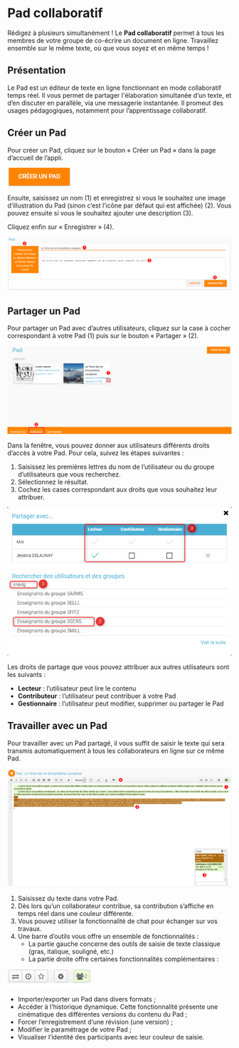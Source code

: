 # Pad collaboratif

Rédigez à plusieurs simultanément ! Le **Pad collaboratif** permet à tous les membres de votre groupe de co-écrire un document en ligne. Travaillez ensemble sur le même texte, où que vous soyez et en même temps !

## Présentation

Le Pad est un éditeur de texte en ligne fonctionnant en mode collaboratif temps réel. Il vous permet de partager l'élaboration simultanée d’un texte, et d’en discuter en parallèle, via une messagerie instantanée. Il promeut des usages pédagogiques, notamment pour l’apprentissage collaboratif.

## Créer un Pad

Pour créer un Pad, cliquez sur le bouton « Créer un Pad » dans la page d’accueil de l’appli.

![](.gitbook/assets/nouveaupad1%20%283%29.png)

Ensuite, saisissez un nom \(1\) et enregistrez si vous le souhaitez une image d’illustration du Pad \(sinon c’est l’icône par défaut qui est affichée\) \(2\). Vous pouvez ensuite si vous le souhaitez ajouter une description \(3\).

Cliquez enfin sur « Enregistrer » \(4\).

![](.gitbook/assets/nouveaupad2%20%283%29.png)

## Partager un Pad

Pour partager un Pad avec d’autres utilisateurs, cliquez sur la case à cocher correspondant à votre Pad \(1\) puis sur le bouton « Partager » \(2\).

![](.gitbook/assets/partagepad%20%283%29.png)

Dans la fenêtre, vous pouvez donner aux utilisateurs différents droits d’accès à votre Pad. Pour cela, suivez les étapes suivantes :

1. Saisissez les premières lettres du nom de l’utilisateur ou du groupe d’utilisateurs que vous recherchez.
2. Sélectionnez le résultat.
3. Cochez les cases correspondant aux droits que vous souhaitez leur attribuer.

![](.gitbook/assets/partage-pad%20%281%29.png)

Les droits de partage que vous pouvez attribuer aux autres utilisateurs sont les suivants :

* **Lecteur** : l’utilisateur peut lire le contenu
* **Contributeur** : l’utilisateur peut contribuer à votre Pad
* **Gestionnaire** : l’utilisateur peut modifier, supprimer ou partager le Pad

## Travailler avec un Pad

Pour travailler avec un Pad partagé, il vous suffit de saisir le texte qui sera transmis automatiquement à tous les collaborateurs en ligne sur ce même Pad.

![](.gitbook/assets/travaillerpad.png)

1. Saisissez du texte dans votre Pad.
2. Dès lors qu’un collaborateur contribue, sa contribution s’affiche en temps réel dans une couleur différente.
3. Vous pouvez utiliser la fonctionnalité de chat pour échanger sur vos travaux.
4. Une barre d’outils vous offre un ensemble de fonctionnalités :
   * La partie gauche concerne des outils de saisie de texte classique \(gras, italique, souligné, etc.\)
   * La partie droite offre certaines fonctionnalités complémentaires :

![](.gitbook/assets/barre-outil.png)

* Importer/exporter un Pad dans divers formats ;
* Accéder à l’historique dynamique. Cette fonctionnalité présente une cinématique des différentes versions du contenu du Pad ;
* Forcer l’enregistrement d’une révision \(une version\) ;
* Modifier le paramétrage de votre Pad ;
* Visualiser l’identité des participants avec leur couleur de saisie.

